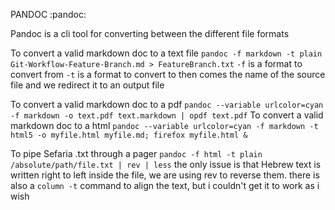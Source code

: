 PANDOC
:pandoc:

Pandoc is a cli tool for converting between the different file formats

To convert a valid markdown doc to a text file
`pandoc -f markdown -t plain Git-Workflow-Feature-Branch.md > FeatureBranch.txt`
`-f` is a format to convert from
`-t` is a format to convert to
then comes the name of the source file and we redirect it to an output file

To convert a valid markdown doc to a pdf
`pandoc --variable urlcolor=cyan -f markdown -o text.pdf text.markdown | opdf text.pdf`
To convert a valid markdown doc to a html
`pandoc --variable urlcolor=cyan -f markdown -t html5 -o myfile.html myfile.md; firefox myfile.html &`

To pipe Sefaria .txt through a pager
`pandoc -f html -t plain /absolute/path/file.txt | rev | less`
the only issue is that Hebrew text is written right to left inside the file,
we are using rev to reverse them.
there is also a `column -t` command to align the text, but i couldn't get it to work as i wish
